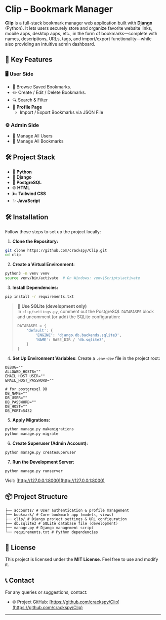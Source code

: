 # Clip – Bookmark Manager

**Clip** is a full-stack bookmark manager web application built with **Django** (Python). It lets users securely store and organize favorite website links, mobile apps, desktop apps, etc., in the form of bookmarks—complete with names, descriptions, URLs, tags, and import/export functionality—while also providing an intuitive admin dashboard.  

## 🌟 Key Features

### 🖥️ User Side
- 📑 Browse Saved Bookmarks.
- ✏️ Create / Edit / Delete Bookmarks.
- 🔍 Search & Filter
- 👤 **Profile Page**
  - Import / Export Bookmarks via JSON File


### ⚙️ Admin Side

- 👥 Manage All Users  
- 📂 Manage All Bookmarks  

## 🛠️ Project Stack

- 🐍 **Python**  
- 🌿 **Django**  
- 🐘 **PostgreSQL**  
- 🌐 **HTML**  
- 🌬️ **Tailwind CSS**  
- ✨ **JavaScript** 

## 🛠️ Installation

Follow these steps to set up the project locally:

1. **Clone the Repository:**
```bash
git clone https://github.com/crackspy/Clip.git
cd clip
```

2. **Create a Virtual Environment:**
```bash
python3 -m venv venv
source venv/bin/activate  # On Windows: venv\Scripts\activate
```

3. **Install Dependencies:**
```bash
pip install -r requirements.txt
```
> 🔄 **Use SQLite (development only)**  
> In `clip/settings.py`, comment out the PostgreSQL `DATABASES` block and uncomment (or add) the SQLite configuration:
> ```python
> DATABASES = {
>     'default': {
>         'ENGINE': 'django.db.backends.sqlite3',
>         'NAME': BASE_DIR / 'db.sqlite3',
>     }
> }
> ```

4. **Set Up Environment Variables:**
Create a `.env-dev` file in the project root:
```
DEBUG=""
ALLOWED_HOSTS=""
EMAIL_HOST_USER=""
EMAIL_HOST_PASSWORD=""

# for postgresql DB
DB_NAME=""
DB_USER=""
DB_PASSWORD=""
DB_HOST=""
DB_PORT=5432
```

5. **Apply Migrations:**
```bash
python manage.py makemigrations
python manage.py migrate
```

6. **Create Superuser (Admin Account):**
```bash
python manage.py createsuperuser
```

7. **Run the Development Server:**
```bash
python manage.py runserver
```

Visit: [http://127.0.0.1:8000](http://127.0.0.1:8000)


## 📦 Project Structure
```
├── accounts/ # User authentication & profile management
├── bookmark/ # Core bookmark app (models, views)
├── clip/ # Django project settings & URL configuration
├── db.sqlite3 # SQLite database file (development)
├── manage.py # Django management script
└── requirements.txt # Python dependencies
```

## 📜 License
This project is licensed under the **MIT License**. Feel free to use and modify it.

## 📞 Contact
For any queries or suggestions, contact:
- 🌐 Project GitHub: [https://github.com/crackspy/Clip](https://github.com/crackspy/Clip)

---